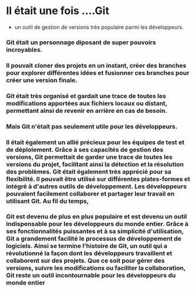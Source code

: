  # Il était une fois ....Git 

- un outil de gestion de versions très populaire parmi les développeurs.

### Git était un personnage diposant de super pouvoirs incroyables.
### Il pouvait cloner des projets en un instant, créer des branches pour explorer différentes idées et fusionner ces branches pour créer une version finale.
### Git était très organisé et gardait une trace de toutes les modifications apportées aux fichiers locaux ou distant, permettant ainsi de revenir en arrière en cas de besoin.
### Mais Git n'était pas seulement utile pour les développeurs. 
### Il était également un allié précieux pour les équipes de test et de déploiement. Grâce à ses capacités de gestion des versions, Git permettait de garder une trace de toutes les versions du projet, facilitant ainsi la détection et la résolution des problèmes. Git était également très apprécié pour sa flexibilité. Il pouvait être utilisé sur différentes plates-formes et intégré à d'autres outils de développement. Les développeurs pouvaient facilement collaborer et partager leur travail en utilisant Git. Au fil du temps, 
### Git est devenu de plus en plus populaire et est devenu un outil indispensable pour les développeurs du monde entier. Grâce à ses fonctionnalités puissantes et à sa simplicité d'utilisation, Git a grandement facilité le processus de développement de logiciels. Ainsi se termine l'histoire de Git, un outil qui a révolutionné la façon dont les développeurs travaillent et collaborent sur des projets. Que ce soit pour gérer des versions, suivre les modifications ou faciliter la collaboration, Git reste un outil incontournable pour les développeurs du monde entier

